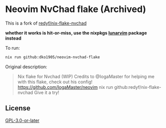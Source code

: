# Neovim NvChad flake (Archived)
This is a fork of [redyf/nix-flake-nvchad](https://github.com/redyf/nix-flake-nvchad)

**whether it works is hit-or-miss, use the nixpkgs [lunarvim](https://github.com/NixOS/nixpkgs/blob/nixos-24.11/pkgs/by-name/lu/lunarvim/package.nix#L138) package instead**

To run:
```sh
nix run github:dko1905/neovim-nvchad-flake

```

Original description:
> Nix flake for Nvchad (WIP) Credits to @IogaMaster for helping me with this flake, check out his config! https://github.com/IogaMaster/neovim
> nix run github:redyf/nix-flake-nvchad
> Give it a try!

## License
[GPL-3.0-or-later](./LICENSE)

